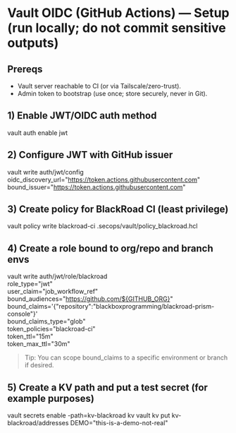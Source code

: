 # Vault OIDC (GitHub Actions) — Setup (run locally; do not commit sensitive outputs)

## Prereqs
- Vault server reachable to CI (or via Tailscale/zero-trust).
- Admin token to bootstrap (use once; store securely, never in Git).

## 1) Enable JWT/OIDC auth method
vault auth enable jwt

## 2) Configure JWT with GitHub issuer
vault write auth/jwt/config \
  oidc_discovery_url="https://token.actions.githubusercontent.com" \
  bound_issuer="https://token.actions.githubusercontent.com"

## 3) Create policy for BlackRoad CI (least privilege)
vault policy write blackroad-ci .secops/vault/policy_blackroad.hcl

## 4) Create a role bound to org/repo and branch envs
vault write auth/jwt/role/blackroad \
  role_type="jwt" \
  user_claim="job_workflow_ref" \
  bound_audiences="https://github.com/${GITHUB_ORG}" \
  bound_claims='{"repository":"blackboxprogramming/blackroad-prism-console"}' \
  bound_claims_type="glob" \
  token_policies="blackroad-ci" \
  token_ttl="15m" \
  token_max_ttl="30m"

> Tip: You can scope bound_claims to a specific environment or branch if desired.

## 5) Create a KV path and put a **test secret** (for example purposes)
vault secrets enable -path=kv-blackroad kv
vault kv put kv-blackroad/addresses DEMO="this-is-a-demo-not-real"
